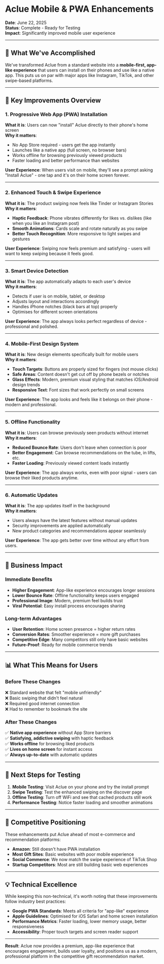 # Aclue Mobile & PWA Enhancements

**Date**: June 22, 2025  
**Status**: Complete - Ready for Testing  
**Impact**: Significantly improved mobile user experience

---

## 🎯 **What We've Accomplished**

We've transformed Aclue from a standard website into a **mobile-first, app-like experience** that users can install on their phones and use like a native app. This puts us on par with major apps like Instagram, TikTok, and other swipe-based platforms.

---

## 📱 **Key Improvements Overview**

### **1. Progressive Web App (PWA) Installation**
**What it is**: Users can now "install" Aclue directly to their phone's home screen  
**Why it matters**: 
- No App Store required - users get the app instantly
- Launches like a native app (full screen, no browser bars)
- Works offline for browsing previously viewed products
- Faster loading and better performance than websites

**User Experience**: When users visit on mobile, they'll see a prompt asking "Install Aclue" - one tap and it's on their home screen forever.

---

### **2. Enhanced Touch & Swipe Experience**
**What it is**: The product swiping now feels like Tinder or Instagram Stories  
**Why it matters**:
- **Haptic Feedback**: Phone vibrates differently for likes vs. dislikes (like when you like an Instagram post)
- **Smooth Animations**: Cards scale and rotate naturally as you swipe
- **Better Touch Recognition**: More responsive to light swipes and gestures

**User Experience**: Swiping now feels premium and satisfying - users will want to keep swiping because it feels good.

---

### **3. Smart Device Detection**
**What it is**: The app automatically adapts to each user's device  
**Why it matters**:
- Detects if user is on mobile, tablet, or desktop
- Adjusts layout and interactions accordingly
- Handles iPhone notches (black bars at top) properly
- Optimises for different screen orientations

**User Experience**: The app always looks perfect regardless of device - professional and polished.

---

### **4. Mobile-First Design System**
**What it is**: New design elements specifically built for mobile users  
**Why it matters**:
- **Touch Targets**: Buttons are properly sized for fingers (not mouse clicks)
- **Safe Areas**: Content doesn't get cut off by phone bezels or notches
- **Glass Effects**: Modern, premium visual styling that matches iOS/Android design trends
- **Responsive Text**: Font sizes that work perfectly on small screens

**User Experience**: The app looks and feels like it belongs on their phone - modern and professional.

---

### **5. Offline Functionality**
**What it is**: Users can browse previously seen products without internet  
**Why it matters**:
- **Reduced Bounce Rate**: Users don't leave when connection is poor
- **Better Engagement**: Can browse recommendations on the tube, in lifts, etc.
- **Faster Loading**: Previously viewed content loads instantly

**User Experience**: The app always works, even with poor signal - users can browse their liked products anytime.

---

### **6. Automatic Updates**
**What it is**: The app updates itself in the background  
**Why it matters**:
- Users always have the latest features without manual updates
- Security improvements are applied automatically
- New product categories and recommendations appear seamlessly

**User Experience**: The app gets better over time without any effort from users.

---

## 💼 **Business Impact**

### **Immediate Benefits**
- **Higher Engagement**: App-like experience encourages longer sessions
- **Lower Bounce Rate**: Offline functionality keeps users engaged
- **Professional Image**: Modern, premium feel builds trust
- **Viral Potential**: Easy install process encourages sharing

### **Long-term Advantages**
- **User Retention**: Home screen presence = higher return rates
- **Conversion Rates**: Smoother experience = more gift purchases
- **Competitive Edge**: Many competitors still only have basic websites
- **Future-Proof**: Ready for mobile commerce trends

---

## 📊 **What This Means for Users**

### **Before These Changes**
❌ Standard website that felt "mobile unfriendly"  
❌ Basic swiping that didn't feel natural  
❌ Required good internet connection  
❌ Had to remember to bookmark the site  

### **After These Changes**
✅ **Native app experience** without App Store barriers  
✅ **Satisfying, addictive swiping** with haptic feedback  
✅ **Works offline** for browsing liked products  
✅ **Lives on home screen** for instant access  
✅ **Always up-to-date** with automatic updates  

---

## 🚀 **Next Steps for Testing**

1. **Mobile Testing**: Visit Aclue on your phone and try the install prompt
2. **Swipe Testing**: Test the enhanced swiping on the discover page
3. **Offline Testing**: Turn off WiFi and see that cached products still work
4. **Performance Testing**: Notice faster loading and smoother animations

---

## 🎯 **Competitive Positioning**

These enhancements put Aclue ahead of most e-commerce and recommendation platforms:

- **Amazon**: Still doesn't have PWA installation
- **Most Gift Sites**: Basic websites with poor mobile experience
- **Social Commerce**: We now match the swipe experience of TikTok Shop
- **Startup Competitors**: Most are still building basic web experiences

---

## 💡 **Technical Excellence**

While keeping this non-technical, it's worth noting that these improvements follow industry best practices:
- **Google PWA Standards**: Meets all criteria for "app-like" experience
- **Apple Guidelines**: Optimised for iOS Safari and home screen installation
- **Performance Metrics**: Faster loading, lower memory usage, better responsiveness
- **Accessibility**: Proper touch targets and screen reader support

---

**Result**: Aclue now provides a premium, app-like experience that encourages engagement, builds user loyalty, and positions us as a modern, professional platform in the competitive gift recommendation market.